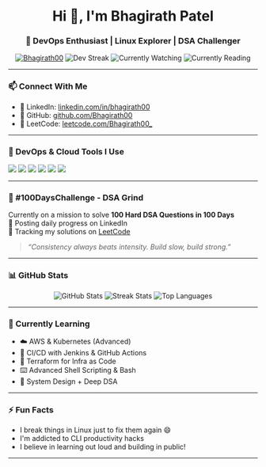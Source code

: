 
<h1 align="center">Hi 👋, I'm Bhagirath Patel</h1>
<h3 align="center">🚀 DevOps Enthusiast | Linux Explorer | DSA Challenger</h3>

<p align="center">
  <a href="https://github.com/Bhagirath00"><img src="https://komarev.com/ghpvc/?username=Bhagirath00&label=Profile%20views&color=0e75b6&style=flat" alt="Bhagirath00" /></a>
  <img src="https://img.shields.io/badge/Dev-Streak-blueviolet?style=flat-square&logo=github" alt="Dev Streak" />
  <img src="https://img.shields.io/badge/Currently_Watching-DevOps_YouTube-red?style=flat-square" alt="Currently Watching" />
  <img src="https://img.shields.io/badge/Reading-System_Design_Blueprints-blue?style=flat-square" alt="Currently Reading" />
</p>

---

### 📫 Connect With Me

- 💼 LinkedIn: [linkedin.com/in/bhagirath00](https://linkedin.com/in/bhagirath00)
- 🔗 GitHub: [github.com/Bhagirath00](https://github.com/Bhagirath00)
- 🧠 LeetCode: [leetcode.com/Bhagirath00_](https://leetcode.com/Bhagirath00_)

---

### 🚀 DevOps & Cloud Tools I Use
<p align="left">
  <img src="https://img.shields.io/badge/Linux-FCC624?style=for-the-badge&logo=linux&logoColor=black" />
  <img src="https://img.shields.io/badge/Docker-2496ED?style=for-the-badge&logo=docker&logoColor=white" />
  <img src="https://img.shields.io/badge/Kubernetes-326CE5?style=for-the-badge&logo=kubernetes&logoColor=white" />
  <img src="https://img.shields.io/badge/AWS-232F3E?style=for-the-badge&logo=amazon-aws&logoColor=white" />
  <img src="https://img.shields.io/badge/Jenkins-D24939?style=for-the-badge&logo=jenkins&logoColor=white" />
  <img src="https://img.shields.io/badge/Terraform-623CE4?style=for-the-badge&logo=terraform&logoColor=white" />
</p>

---

### 💯 #100DaysChallenge - DSA Grind

Currently on a mission to solve **100 Hard DSA Questions in 100 Days**  
📍 Posting daily progress on LinkedIn  
🧠 Tracking my solutions on [LeetCode](https://leetcode.com/Bhagirath00_)

> *“Consistency always beats intensity. Build slow, build strong.”*

---

### 📊 GitHub Stats
<p align="center">
  <img src="https://github-readme-stats.vercel.app/api?username=Bhagirath00&show_icons=true&theme=tokyonight" alt="GitHub Stats" />
  <img src="https://github-readme-streak-stats.herokuapp.com/?user=Bhagirath00&theme=tokyonight" alt="Streak Stats" />
  <img src="https://github-readme-stats.vercel.app/api/top-langs/?username=Bhagirath00&layout=compact&theme=tokyonight" alt="Top Languages" />
</p>

---

### 🌱 Currently Learning

- ☁️ AWS & Kubernetes (Advanced)
- 🔄 CI/CD with Jenkins & GitHub Actions
- 📜 Terraform for Infra as Code
- ⌨️ Advanced Shell Scripting & Bash
- 🧠 System Design + Deep DSA

---

### ⚡ Fun Facts

- I break things in Linux just to fix them again 😄  
- I'm addicted to CLI productivity hacks  
- I believe in learning out loud and building in public!

---
